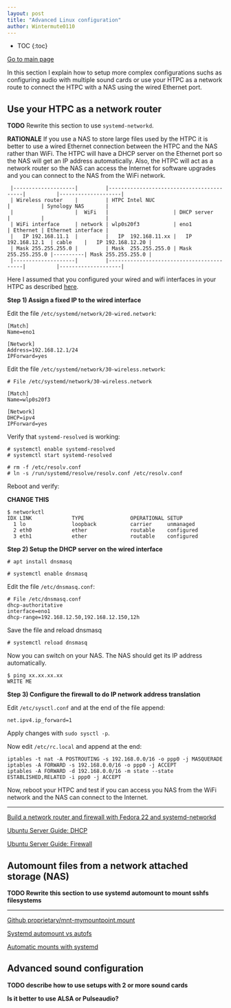 ```yaml
---
layout: post
title: "Advanced Linux configuration"
author: Wintermute0110
---
```


- TOC
{:toc}

[Go to main page](../)

In this section I explain how to setup more complex configurations suchs as configuring audio with multiple sound cards or use your HTPC as a network route to connect the HTPC with a NAS using the wired Ethernet port.

## Use your HTPC as a network router

**TODO** Rewrite this section to use `systemd-networkd`.

**RATIONALE** If you use a NAS to store large files used by the HTPC it is better to use a wired Ethernet connection between the HTPC and the NAS rather than WiFi. The HTPC will have a DHCP server on the Ethernet port so the NAS will get an IP address automatically. Also, the HTPC will act as a network router so the NAS can access the Internet for software upgrades and you can connect to the NAS from the WiFi network.

```
 |--------------------|         |------------------------------------------|          |--------------------|
 | Wireless router    |         | HTPC Intel NUC                           |          | Synology NAS       |
 |                    |  WiFi   |                     | DHCP server        |          |                    |
 | WiFi interface     | network | wlp0s20f3           | eno1               | Ethernet | Ethernet interface |
 |   IP 192.168.11.1  |         |   IP  192.168.11.xx |   IP 192.168.12.1  | cable    |   IP 192.168.12.20 |
 | Mask 255.255.255.0 |         | Mask  255.255.255.0 | Mask 255.255.255.0 |----------| Mask 255.255.255.0 |
 |--------------------|         |------------------------------------------|          |--------------------|
```

Here I assumed that you configured your wired and wifi interfaces in your HTPC as described [here](Linux-installation-and-configuration).

**Step 1) Assign a fixed IP to the wired interface**

Edit the file `/etc/systemd/network/20-wired.network`:

```
[Match]
Name=eno1

[Network]
Address=192.168.12.1/24
IPForward=yes
```

Edit the file `/etc/systemd/network/30-wireless.network`:

```
# File /etc/systemd/network/30-wireless.network

[Match]
Name=wlp0s20f3

[Network]
DHCP=ipv4
IPForward=yes
```

Verify that `systemd-resolved` is working:

```
# systemctl enable systemd-resolved
# systemctl start systemd-resolved
```

```
# rm -f /etc/resolv.conf
# ln -s /run/systemd/resolve/resolv.conf /etc/resolv.conf
```

Reboot and verify:

**CHANGE THIS**

```
$ networkctl
IDX LINK             TYPE               OPERATIONAL SETUP     
  1 lo               loopback           carrier     unmanaged 
  2 eth0             ether              routable    configured
  3 eth1             ether              routable    configured
```

**Step 2) Setup the DHCP server on the wired interface**

```
# apt install dnsmasq
```

```
# systemctl enable dnsmasq
```

Edit the file `/etc/dnsmasq.conf`:

```
# File /etc/dnsmasq.conf
dhcp-authoritative
interface=eno1
dhcp-range=192.168.12.50,192.168.12.150,12h
```

Save the file and reload dnsmasq

```
# systemctl reload dnsmasq
```

Now you can switch on your NAS. The NAS should get its IP address automatically.

```
$ ping xx.xx.xx.xx
WRITE ME
```

**Step 3) Configure the firewall to do IP network address translation**

Edit `/etc/sysctl.conf` and at the end of the file append:

```
net.ipv4.ip_forward=1
```

Apply changes with `sudo sysctl -p`.

Now edit `/etc/rc.local` and append at the end:

```
iptables -t nat -A POSTROUTING -s 192.168.0.0/16 -o ppp0 -j MASQUERADE
iptables -A FORWARD -s 192.168.0.0/16 -o ppp0 -j ACCEPT
iptables -A FORWARD -d 192.168.0.0/16 -m state --state ESTABLISHED,RELATED -i ppp0 -j ACCEPT
```

Now, reboot your HTPC and test if you can access you NAS from the WiFi network and the NAS can connect to the Internet.

-----

[Build a network router and firewall with Fedora 22 and systemd-networkd](https://fedoramagazine.org/build-network-router-firewall-fedora-22-systemd-networkd/)

[Ubuntu Server Guide: DHCP](https://ubuntu.com/server/docs/network-dhcp)

[Ubuntu Server Guide: Firewall](https://ubuntu.com/server/docs/security-firewall)

## Automount files from a network attached storage (NAS)

**TODO Rewrite this section to use systemd automount to mount sshfs filesystems**



-----

[Github proprietary/mnt-mymountpoint.mount](https://gist.github.com/proprietary/96f6f08758fb98da8467880904191f64)

[Systemd automount vs autofs](https://unix.stackexchange.com/questions/374103/systemd-automount-vs-autofs)

[Automatic mounts with systemd](https://blog.tomecek.net/post/automount-with-systemd/)

## Advanced sound configuration

**TODO describe how to use setups with 2 or more sound cards**

**Is it better to use ALSA or Pulseaudio?**
